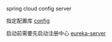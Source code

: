 spring cloud config server

指定配置库 [config](https://github.com/yooxinz/springCloudConfig)

启动前需要先启动注册中心
[eureka-server](https://github.com/yooxinz/eureka-server)
